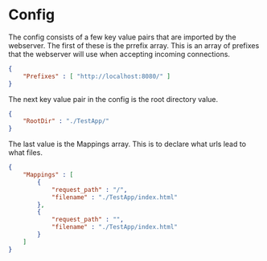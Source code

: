# Config

The config consists of a few key value pairs
that are imported by the webserver. The first
of these is the prrefix array. This is an array
of prefixes that the webserver will use when
accepting incoming connections.

```json
{ 
    "Prefixes" : [ "http://localhost:8080/" ]
}
```

The next key value pair in the config is the root
directory value.

```json
{ 
    "RootDir" : "./TestApp/"
}
```

The last value is the Mappings array. This is to
declare what urls lead to what files.

```json
{
    "Mappings" : [ 
        {
            "request_path" : "/",
            "filename" : "./TestApp/index.html"
        },
        {
            "request_path" : "",
            "filename" : "./TestApp/index.html"
        }
    ]
}
```